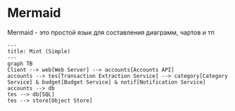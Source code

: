 # Mermaid

Mermaid - это простой язык для составления диаграмм, чартов и тп

```mermaid
---
title: Mint (Simple)
---
graph TB
Client --> web[Web Server] --> accounts[Accounts API]
accounts --> tes[Transaction Extraction Service] --> category[Category Service] & budget[Budget Service] & notif[Notification Service]
accounts --> db
tes --> db[SQL]
tes --> store[Object Store]
```

